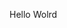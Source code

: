 Hello Wolrd










































































































































































































































































































































































































































































